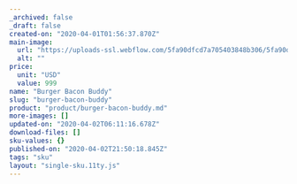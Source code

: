 ```yaml
---
_archived: false
_draft: false
created-on: "2020-04-01T01:56:37.870Z"
main-image:
  url: "https://uploads-ssl.webflow.com/5fa90dfcd7a705403848b306/5fa90dfcd7a7057a8948b317_Burger%2006.png"
  alt: ""
price:
  unit: "USD"
  value: 999
name: "Burger Bacon Buddy"
slug: "burger-bacon-buddy"
product: "product/burger-bacon-buddy.md"
more-images: []
updated-on: "2020-04-02T06:11:16.678Z"
download-files: []
sku-values: {}
published-on: "2020-04-02T21:50:18.845Z"
tags: "sku"
layout: "single-sku.11ty.js"
---
```



